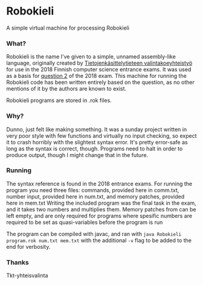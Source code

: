# Robokieli
A simple virtual machine for processing Robokieli

### What?
Robokieli is the name I've given to a simple, unnamed assembly-like language, originally created by [Tietojenkäsittelytieteen valintakoeyhteistyö](https://tkt-yhteisvalinta.fi/)
for use in the 2018 Finnish computer science entrance exams. It was used as a basis for [question 2](https://tkt-yhteisvalinta.fi/wp-content/uploads/2018/05/Tehtava_2_korjattu_2018.pdf)
of the 2018 exam. This machine for running the Robokieli code has been written entirely based on the question, as no other mentions of it by the authors are known to exist.

Robokieli programs are stored in .rok files.

### Why?
Dunno, just felt like making something. It was a sunday project written in very poor style with few functions and virtually no input checking, so expect it to crash horribly with the slightest syntax error.
It's pretty error-safe as long as the syntax is correct, though. Programs need to halt in order to produce output, though I might change that in the future.

### Running
The syntax reference is found in the 2018 entrance exams. For running the program you need three files: commands, provided here in comm.txt, number input, provided here in num.txt, and memory patches, provided here in mem.txt
Writing the included program was the final task in the exam, and it takes two numbers and multiplies them. Memory patches from can be left empty, and are only required for programs where spesific numbers are required to be set as quasi-variables before the program is run

The program can be compiled with javac, and ran with 
```java Robokieli program.rok num.txt mem.txt``` with the additional ```-v``` flag to be added to the end for verbosity.

### Thanks
Tkt-yhteisvalinta
